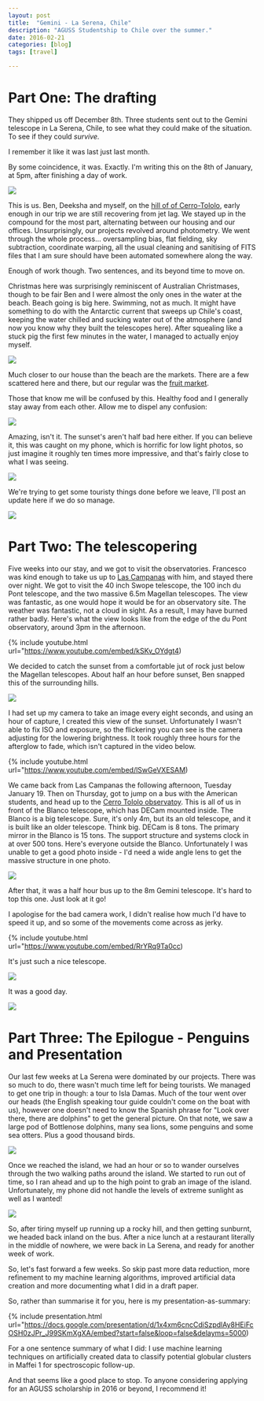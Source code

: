 ```yaml
---
layout: post
title:  "Gemini - La Serena, Chile"
description: "AGUSS Studentship to Chile over the summer."
date: 2016-02-21
categories: [blog]
tags: [travel]

---
```


# Part One: The drafting

They shipped us off December 8th. Three students sent out to the Gemini telescope in La Serena, Chile,
to see what they could make of the situation. To see if they could *survive.*

I remember it like it was last just last month.

By some coincidence, it was. Exactly. I'm writing this on the 8th of January, at 5pm, after finishing a day of work.

![](imgThree.jpg)

This is us. Ben, Deeksha and myself, on the [hill of of Cerro-Tololo](https://www.google.com/maps?q=loc:-29.9160915,-71.2435773), early enough in our trip we are
still recovering from jet lag. We stayed up in the compound for the most part, alternating between our housing and our offices. Unsurprisingly,
our projects revolved around photometry. We went through the whole process... oversampling bias, flat fielding, sky subtraction, coordinate warping,
all the usual cleaning and sanitising of FITS files that I am sure should have been automated somewhere along the way.

Enough of work though. Two sentences, and its beyond time to move on.

Christmas here was surprisingly reminiscent of Australian Christmases, though to be fair Ben and I were almost the only ones in the water at the beach.
Beach going is big here. Swimming, not as much. It might have something to do with the Antarctic current that sweeps up Chile's coast, keeping the water
chilled and sucking water out of the atmosphere (and now you know why they built the telescopes here). After squealing like a stuck pig the first few minutes
in the water, I managed to actually enjoy myself.

![](imgBeach.jpg)

Much closer to our house than the beach are the markets. There are a few scattered here and there, but our regular was the
[fruit market](https://www.google.com/maps/place/29%C2%B054'28.2%22S+71%C2%B014'35.7%22W/@-29.9079777,-71.2444879,468m).

Those that know me will be confused by this. Healthy food and I generally stay away from each other. Allow me to dispel any confusion:

![](imgStrawberries.jpg)

Amazing, isn't it. The sunset's aren't half bad here either. If you can believe it, this was caught on my phone, which is horrific for low light photos,
so just imagine it roughly ten times more impressive, and that's fairly close to what I was seeing.

![](imgSunset.jpg)

We're trying to get some touristy things done before we leave, I'll post an update here if we do so manage.

![](imgWalk.jpg)

# Part Two: The telescopering

Five weeks into our stay, and we got to visit the observatories. 
Francesco was kind enough to take us up to [Las Campanas](https://en.wikipedia.org/wiki/Las_Campanas_Observatory)
 with him, and stayed there over night.
We got to visit the 40 inch Swope telescope, the 100 inch du Pont 
telescope, and the two massive 6.5m Magellan telescopes.
The view was fantastic, as one would hope it would be for an 
observatory site. The weather was fantastic, not a cloud in sight. 
As a result, I may have burned rather badly. Here's what the view 
looks like from the edge of the du Pont observatory, around 3pm 
in the afternoon.


{% include youtube.html url="https://www.youtube.com/embed/kSKv_OYdgt4)

We decided to catch the sunset from a comfortable jut of rock just 
below the Magellan telescopes. About half an hour before sunset, 
Ben snapped this of the surrounding hills.

![](cover.jpg)

I had set up my camera to take an image every eight seconds, and 
using an hour of capture, I created this view of the sunset. 
Unfortunately I wasn't able to fix ISO and exposure, so
the flickering you can see is the camera adjusting for the lowering 
brightness. It took roughly three hours for the afterglow to fade, 
which isn't captured in the video below.


{% include youtube.html url="https://www.youtube.com/embed/lSwGeVXESAM)


We came back from Las Campanas the following afternoon, Tuesday 
January 19. Then on Thursday, got to jump on a bus with the American 
students, and head up to the [Cerro Tololo observatoy](https://en.wikipedia.org/wiki/Cerro_Tololo_Inter-American_Observatory).
This is all of us in front of the Blanco telescope, which has 
DECam mounted inside. The Blanco is a big telescope. Sure, it's 
only 4m, but its an old telescope, and it is built like an
older telescope. Think big. DECam is 8 tons. The primary mirror 
in the Blanco is 15 tons. The support structure and systems clock 
in at over 500 tons. Here's everyone outside the Blanco.
Unfortunately I was unable to get a good photo inside - I'd need a 
wide angle lens to get the massive structure in one photo.

![](blanco.jpg)

After that, it was a half hour bus up to the 8m Gemini telescope. 
It's hard to top this one. Just look at it go!

I apologise for the bad camera work, I didn't realise how much 
I'd have to speed it up,
and so some of the movements come across as jerky.


{% include youtube.html url="https://www.youtube.com/embed/RrYRq9Ta0cc)


It's just such a nice telescope.

![](gemini.jpg)

It was a good day.

![](panorama.jpg)

# Part Three: The Epilogue - Penguins and Presentation

Our last few weeks at La Serena were dominated by our projects.
There was so much to do, there wasn't much time left for being tourists.
We managed to get one trip in though: a tour to Isla Damas.
Much of the tour went over our heads (the English speaking tour guide 
couldn't come on the boat with us),
however one doesn't need to know the Spanish phrase for "Look over there, 
there are dolphins" to get the general picture.
On that note, we saw a large pod of Bottlenose dolphins, many sea lions, 
some penguins and some sea otters. Plus a good thousand birds.

![](dolphin.jpg)

Once we reached the island, we had an hour or so to wander ourselves 
through the two walking paths around the island.
We started to run out of time, so I ran ahead and up to the high point 
to grab an image of the island. Unfortunately, my phone did not handle
the levels of extreme sunlight as well as I wanted!

![](damas.jpg)

So, after tiring myself up running up a rocky hill, and then getting 
sunburnt, we headed back inland on the bus. After a nice lunch at a 
restaurant literally in the middle of nowhere, we were back in La 
Serena, and ready for another week of work.

So, let's fast forward a few weeks. So skip past more data reduction, 
more refinement to my machine learning algorithms,
improved artificial data creation and more documenting what I did in a 
draft paper.

So, rather than summarise it for you, here is my presentation-as-summary:

{% include presentation.html url="https://docs.google.com/presentation/d/1x4xm6cncCdiSzpdlAy8HEiFcOSH0zJPr_J99SKmXgXA/embed?start=false&loop=false&delayms=5000)


For a one sentence summary of what I did: I use machine learning 
techniques on artificially created data to classify potential globular 
clusters in Maffei 1 for spectroscopic follow-up.

And that seems like a good place to stop. To anyone considering 
applying for an AGUSS scholarship in 2016 or beyond, I recommend it!
